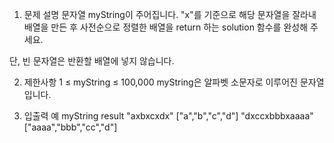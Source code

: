 1. 문제 설명
   문자열 myString이 주어집니다. "x"를 기준으로 해당 문자열을 잘라내 배열을 만든 후 사전순으로 정렬한 배열을 return 하는 solution 함수를 완성해 주세요.

단, 빈 문자열은 반환할 배열에 넣지 않습니다.

2. 제한사항
   1 ≤ myString ≤ 100,000
   myString은 알파벳 소문자로 이루어진 문자열입니다.

3. 입출력 예
   myString result
   "axbxcxdx" ["a","b","c","d"]
   "dxccxbbbxaaaa" ["aaaa","bbb","cc","d"]
